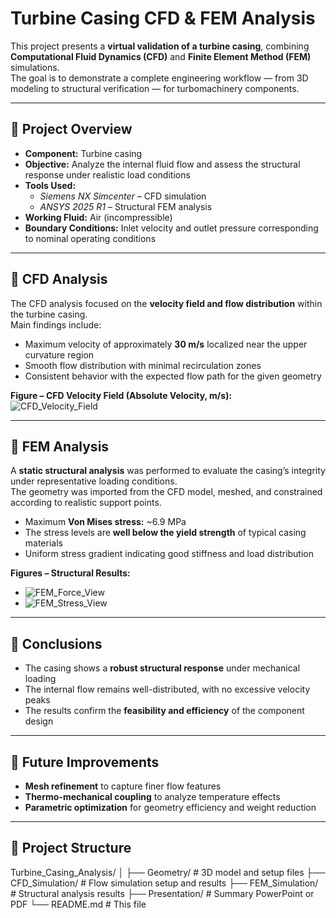 # Turbine Casing CFD & FEM Analysis

This project presents a **virtual validation of a turbine casing**, combining **Computational Fluid Dynamics (CFD)** and **Finite Element Method (FEM)** simulations.  
The goal is to demonstrate a complete engineering workflow — from 3D modeling to structural verification — for turbomachinery components.

---

## 🧩 Project Overview

- **Component:** Turbine casing  
- **Objective:** Analyze the internal fluid flow and assess the structural response under realistic load conditions  
- **Tools Used:**  
  - *Siemens NX Simcenter* – CFD simulation  
  - *ANSYS 2025 R1* – Structural FEM analysis  
- **Working Fluid:** Air (incompressible)  
- **Boundary Conditions:** Inlet velocity and outlet pressure corresponding to nominal operating conditions

---

## 💨 CFD Analysis

The CFD analysis focused on the **velocity field and flow distribution** within the turbine casing.  
Main findings include:

- Maximum velocity of approximately **30 m/s** localized near the upper curvature region  
- Smooth flow distribution with minimal recirculation zones  
- Consistent behavior with the expected flow path for the given geometry  

**Figure – CFD Velocity Field (Absolute Velocity, m/s):**  
![CFD_Velocity_Field](CFD_Simulation/velocity_field.jpg)

---

## 🧱 FEM Analysis

A **static structural analysis** was performed to evaluate the casing’s integrity under representative loading conditions.  
The geometry was imported from the CFD model, meshed, and constrained according to realistic support points.

- Maximum **Von Mises stress:** ~6.9 MPa  
- The stress levels are **well below the yield strength** of typical casing materials  
- Uniform stress gradient indicating good stiffness and load distribution  

**Figures – Structural Results:**  
- ![FEM_Force_View](FEM_Simulation/vista_alto_Forze.jpg)  
- ![FEM_Stress_View](FEM_Simulation/vista_alto_VM.jpg)

---

## 🧾 Conclusions

- The casing shows a **robust structural response** under mechanical loading  
- The internal flow remains well-distributed, with no excessive velocity peaks  
- The results confirm the **feasibility and efficiency** of the component design  

---

## 🚀 Future Improvements

- **Mesh refinement** to capture finer flow features  
- **Thermo-mechanical coupling** to analyze temperature effects  
- **Parametric optimization** for geometry efficiency and weight reduction  

---

## 📂 Project Structure
Turbine_Casing_Analysis/
│
├── Geometry/ # 3D model and setup files
├── CFD_Simulation/ # Flow simulation setup and results
├── FEM_Simulation/ # Structural analysis results
├── Presentation/ # Summary PowerPoint or PDF
└── README.md # This file
